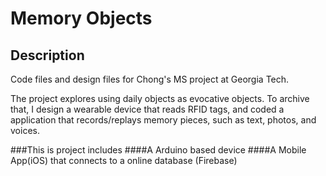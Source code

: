 # Memory Objects

## Description
Code files and design files for Chong's MS project at Georgia Tech.

The project explores using daily objects as evocative objects. To archive that, I design a wearable device that reads RFID tags, and coded a application that records/replays memory pieces, such as text, photos, and voices. 

###This is project includes
####A Arduino based device
####A Mobile App(iOS) that connects to a online database (Firebase)
